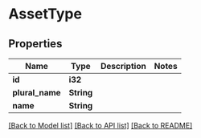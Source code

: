 # AssetType

## Properties

Name | Type | Description | Notes
------------ | ------------- | ------------- | -------------
**id** | **i32** |  | 
**plural_name** | **String** |  | 
**name** | **String** |  | 

[[Back to Model list]](../README.md#documentation-for-models) [[Back to API list]](../README.md#documentation-for-api-endpoints) [[Back to README]](../README.md)



